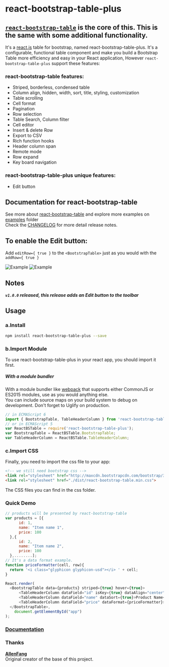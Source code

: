 # react-bootstrap-table-plus

## [`react-bootstrap-table`](https://github.com/react-bootstrap-table/react-bootstrap-table) is the core of this. This is the same with some additional functionality.

It's a [react.js](http://facebook.github.io/react/) table for bootstrap, named react-bootstrap-table-plus. It's a configurable, functional table component and make you build a Bootstrap Table more efficiency and easy in your React application, However ```react-bootstrap-table-plus``` support these features:

### react-bootstrap-table features:
- Striped, borderless, condensed table
- Column align, hidden, width, sort, title, styling, customization
- Table scrolling
- Cell format
- Pagination
- Row selection
- Table Search, Column filter
- Cell editor
- Insert & delete Row
- Export to CSV
- Rich function hooks
- Header column span
- Remote mode
- Row expand
- Key board navigation

### react-bootstrap-table-plus unique features:
- Edit button

## Documentation for react-bootstrap-table
See more about [react-bootstrap-table](http://allenfang.github.io/react-bootstrap-table/index.html) and explore more examples on [examples](https://github.com/AllenFang/react-bootstrap-table/tree/master/examples/js) folder</br>
Check the <a href='https://github.com/AllenFang/react-bootstrap-table/blob/master/CHANGELOG.md'>CHANGELOG</a> for more detail release notes.

## To enable the Edit button:
Add ```editRow={ true }``` to the ```<BootstrapTable>``` just as you would with the ```addRow={ true }```

![Example](https://i.imgur.com/Btk74Xb.png)
![Example](https://i.imgur.com/VoFjKP3.png)

## Notes


***`v1.0.0` released, this release adds an Edit button to the toolbar***


## Usage
### a.Install
```bash
npm install react-bootstrap-table-plus --save
```

### b.Import Module
To use react-bootstrap-table-plus in your react app, you should import it first.

##### With a module bundler
With a module bundler like [webpack](https://webpack.github.io/) that supports either CommonJS or ES2015 modules, use as you would anything else.  
You can include source maps on your build system to debug on development. Don't forget to Uglify on production.

```js
// in ECMAScript 6
import { BootstrapTable, TableHeaderColumn } from 'react-bootstrap-table-plus';
// or in ECMAScript 5
var ReactBSTable = require('react-bootstrap-table-plus');  
var BootstrapTable = ReactBSTable.BootstrapTable;
var TableHeaderColumn = ReactBSTable.TableHeaderColumn;
```

### c.Import CSS
Finally, you need to import the css file to your app:
```html
<!-- we still need bootstrap css -->
<link rel="stylesheet" href="http://maxcdn.bootstrapcdn.com/bootstrap/3.3.2/css/bootstrap.min.css">
<link rel="stylesheet" href="./dist/react-bootstrap-table.min.css">
```
The CSS files you can find in the css folder.

### Quick Demo
```js
// products will be presented by react-bootstrap-table
var products = [{
      id: 1,
      name: "Item name 1",
      price: 100
  },{
      id: 2,
      name: "Item name 2",
      price: 100
  },........];
// It's a data format example.
function priceFormatter(cell, row){
  return '<i class="glyphicon glyphicon-usd"></i> ' + cell;
}

React.render(
  <BootstrapTable data={products} striped={true} hover={true}>
      <TableHeaderColumn dataField="id" isKey={true} dataAlign="center" dataSort={true}>Product ID</TableHeaderColumn>
      <TableHeaderColumn dataField="name" dataSort={true}>Product Name</TableHeaderColumn>
      <TableHeaderColumn dataField="price" dataFormat={priceFormatter}>Product Price</TableHeaderColumn>
  </BootstrapTable>,
	document.getElementById("app")
);
```

### [Documentation](http://allenfang.github.io/react-bootstrap-table/docs.html)

### Thanks
**[AllenFang](https://github.com/allenfang)**  
Original creator of the base of this project.   